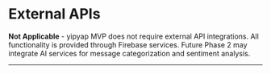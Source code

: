 # External APIs

**Not Applicable** - yipyap MVP does not require external API integrations. All functionality is provided through Firebase services. Future Phase 2 may integrate AI services for message categorization and sentiment analysis.

---
